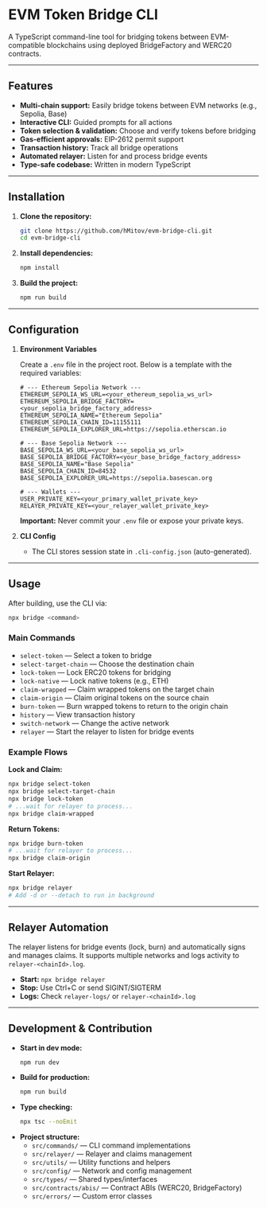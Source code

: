 # EVM Token Bridge CLI

A TypeScript command-line tool for bridging tokens between EVM-compatible blockchains using deployed BridgeFactory and WERC20 contracts.

---

## Features
- **Multi-chain support:** Easily bridge tokens between EVM networks (e.g., Sepolia, Base)
- **Interactive CLI:** Guided prompts for all actions
- **Token selection & validation:** Choose and verify tokens before bridging
- **Gas-efficient approvals:** EIP-2612 permit support
- **Transaction history:** Track all bridge operations
- **Automated relayer:** Listen for and process bridge events
- **Type-safe codebase:** Written in modern TypeScript

---

## Installation

1. **Clone the repository:**
   ```bash
   git clone https://github.com/hMitov/evm-bridge-cli.git
   cd evm-bridge-cli
   ```
2. **Install dependencies:**
   ```bash
   npm install
   ```
3. **Build the project:**
   ```bash
   npm run build
   ```

---

## Configuration

1. **Environment Variables**
   
   Create a `.env` file in the project root. Below is a template with the required variables:
   ```env
   # --- Ethereum Sepolia Network ---
   ETHEREUM_SEPOLIA_WS_URL=<your_ethereum_sepolia_ws_url>
   ETHEREUM_SEPOLIA_BRIDGE_FACTORY=<your_sepolia_bridge_factory_address>
   ETHEREUM_SEPOLIA_NAME="Ethereum Sepolia"
   ETHEREUM_SEPOLIA_CHAIN_ID=11155111
   ETHEREUM_SEPOLIA_EXPLORER_URL=https://sepolia.etherscan.io

   # --- Base Sepolia Network ---
   BASE_SEPOLIA_WS_URL=<your_base_sepolia_ws_url>
   BASE_SEPOLIA_BRIDGE_FACTORY=<your_base_bridge_factory_address>
   BASE_SEPOLIA_NAME="Base Sepolia"
   BASE_SEPOLIA_CHAIN_ID=84532
   BASE_SEPOLIA_EXPLORER_URL=https://sepolia.basescan.org

   # --- Wallets ---
   USER_PRIVATE_KEY=<your_primary_wallet_private_key>
   RELAYER_PRIVATE_KEY=<your_relayer_wallet_private_key>
   ```
   **Important:** Never commit your `.env` file or expose your private keys.

2. **CLI Config**
   - The CLI stores session state in `.cli-config.json` (auto-generated).

---

## Usage

After building, use the CLI via:
```bash
npx bridge <command>
```

### Main Commands

- `select-token` — Select a token to bridge
- `select-target-chain` — Choose the destination chain
- `lock-token` — Lock ERC20 tokens for bridging
- `lock-native` — Lock native tokens (e.g., ETH)
- `claim-wrapped` — Claim wrapped tokens on the target chain
- `claim-origin` — Claim original tokens on the source chain
- `burn-token` — Burn wrapped tokens to return to the origin chain
- `history` — View transaction history
- `switch-network` — Change the active network
- `relayer` — Start the relayer to listen for bridge events

### Example Flows

**Lock and Claim:**
```bash
npx bridge select-token
npx bridge select-target-chain
npx bridge lock-token
# ...wait for relayer to process...
npx bridge claim-wrapped
```

**Return Tokens:**
```bash
npx bridge burn-token
# ...wait for relayer to process...
npx bridge claim-origin
```

**Start Relayer:**
```bash
npx bridge relayer
# Add -d or --detach to run in background
```

---

## Relayer Automation

The relayer listens for bridge events (lock, burn) and automatically signs and manages claims. It supports multiple networks and logs activity to `relayer-<chainId>.log`.

- **Start:** `npx bridge relayer`
- **Stop:** Use Ctrl+C or send SIGINT/SIGTERM
- **Logs:** Check `relayer-logs/` or `relayer-<chainId>.log`

---

## Development & Contribution

- **Start in dev mode:**
  ```bash
  npm run dev
  ```
- **Build for production:**
  ```bash
  npm run build
  ```
- **Type checking:**
  ```bash
  npx tsc --noEmit
  ```
- **Project structure:**
  - `src/commands/` — CLI command implementations
  - `src/relayer/` — Relayer and claims management
  - `src/utils/` — Utility functions and helpers
  - `src/config/` — Network and config management
  - `src/types/` — Shared types/interfaces
  - `src/contracts/abis/` — Contract ABIs (WERC20, BridgeFactory)
  - `src/errors/` — Custom error classes